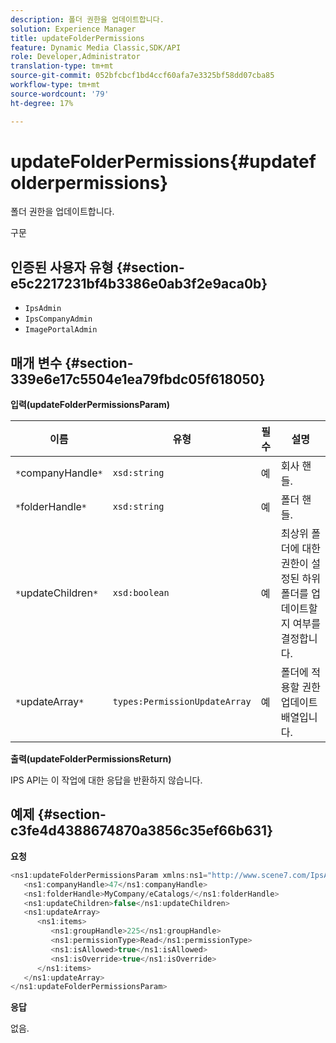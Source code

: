 ```yaml
---
description: 폴더 권한을 업데이트합니다.
solution: Experience Manager
title: updateFolderPermissions
feature: Dynamic Media Classic,SDK/API
role: Developer,Administrator
translation-type: tm+mt
source-git-commit: 052bfcbcf1bd4ccf60afa7e3325bf58dd07cba85
workflow-type: tm+mt
source-wordcount: '79'
ht-degree: 17%

---
```



# updateFolderPermissions{#updatefolderpermissions}

폴더 권한을 업데이트합니다.

구문

## 인증된 사용자 유형 {#section-e5c2217231bf4b3386e0ab3f2e9aca0b}

* `IpsAdmin`
* `IpsCompanyAdmin`
* `ImagePortalAdmin`

## 매개 변수 {#section-339e6e17c5504e1ea79fbdc05f618050}

**입력(updateFolderPermissionsParam)**

| 이름 | 유형 | 필수 | 설명 |
|---|---|---|---|
| `*`companyHandle`*` | `xsd:string` | 예 | 회사 핸들. |
| `*`folderHandle`*` | `xsd:string` | 예 | 폴더 핸들. |
| `*`updateChildren`*` | `xsd:boolean` | 예 | 최상위 폴더에 대한 권한이 설정된 하위 폴더를 업데이트할지 여부를 결정합니다. |
| `*`updateArray`*` | `types:PermissionUpdateArray` | 예 | 폴더에 적용할 권한 업데이트 배열입니다. |

**출력(updateFolderPermissionsReturn)**

IPS API는 이 작업에 대한 응답을 반환하지 않습니다.

## 예제 {#section-c3fe4d4388674870a3856c35ef66b631}

**요청**

```java
<ns1:updateFolderPermissionsParam xmlns:ns1="http://www.scene7.com/IpsApi/xsd">
   <ns1:companyHandle>47</ns1:companyHandle>
   <ns1:folderHandle>MyCompany/eCatalogs/</ns1:folderHandle>
   <ns1:updateChildren>false</ns1:updateChildren>
   <ns1:updateArray>
      <ns1:items>
         <ns1:groupHandle>225</ns1:groupHandle>
         <ns1:permissionType>Read</ns1:permissionType>
         <ns1:isAllowed>true</ns1:isAllowed>
         <ns1:isOverride>true</ns1:isOverride>
      </ns1:items>
   </ns1:updateArray>
</ns1:updateFolderPermissionsParam>
```

**응답**

없음.
